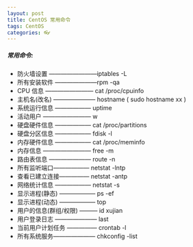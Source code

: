 ```yaml
---
layout: post
title: CentOS 常用命令
tags: CentOS
categories: 👓
---
```


##### 常用命令:
- 防火墙设置 ————————iptables -L 
- 所有安装软件 ———————rpm -qa
- CPU 信息  ———————— cat /proc/cpuinfo 
- 主机名(改名) ——————— hostname ( sudo hostname xx )
- 系统运行信息 —————— uptime 
- 活动用户 ———————— w 
 - 硬盘硬件信息 —————— cat /proc/partitions 
- 硬盘分区信息 —————— fdisk -l 
- 内存硬件信息 —————— cat /proc/meminfo 
- 内存信息 ———————— free -m 
- 路由表信息 ——————— route -n  
- 所有监听端口——————  netstat -lntp  
- 查看已建立连接—————  netstat -antp 
- 网络统计信息 —————— netstat -s 
- 显示进程(静态) ——————  ps -ef  
- 显示进程(动态) ——————  top 
- 用户的信息(群组/权限) ——— id xujian 
- 用户登录日志 ——————— last 
- 当前用户计划任务 ————— crontab -l  
- 所有系统服务———————  chkconfig -list  



